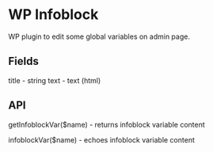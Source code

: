 WP Infoblock
============

WP plugin to edit some global variables on admin page.

Fields
------

title - string
text - text (html)

API
---

getInfoblockVar($name) - returns infoblock variable content

infoblockVar($name) - echoes infoblock variable content
